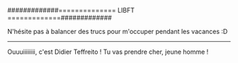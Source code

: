 #############============== LIBFT =============#############

N'hésite pas à balancer des trucs pour m'occuper 
pendant les vacances :D

************************************************************

Ouuuiiiiiiii, c'est Didier Teffreito ! Tu vas prendre cher,
jeune homme !
